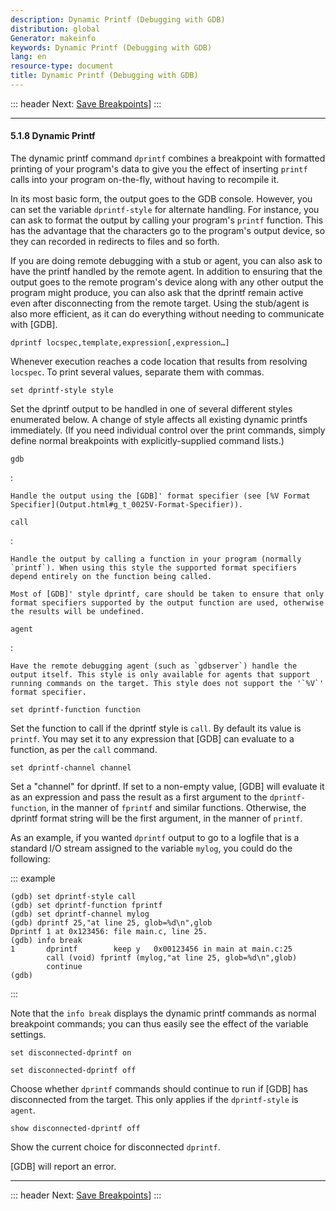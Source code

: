 ```yaml
---
description: Dynamic Printf (Debugging with GDB)
distribution: global
Generator: makeinfo
keywords: Dynamic Printf (Debugging with GDB)
lang: en
resource-type: document
title: Dynamic Printf (Debugging with GDB)
---
```

::: header
Next: [Save Breakpoints](Save-Breakpoints.html#Save-Breakpoints)]
:::

---

#### 5.1.8 Dynamic Printf

The dynamic printf command `dprintf` combines a breakpoint with formatted printing of your program's data to give you the effect of inserting `printf` calls into your program on-the-fly, without having to recompile it.

In its most basic form, the output goes to the GDB console. However, you can set the variable `dprintf-style` for alternate handling. For instance, you can ask to format the output by calling your program's `printf` function. This has the advantage that the characters go to the program's output device, so they can recorded in redirects to files and so forth.

If you are doing remote debugging with a stub or agent, you can also ask to have the printf handled by the remote agent. In addition to ensuring that the output goes to the remote program's device along with any other output the program might produce, you can also ask that the dprintf remain active even after disconnecting from the remote target. Using the stub/agent is also more efficient, as it can do everything without needing to communicate with [GDB].

`dprintf locspec,template,expression[,expression…]`

Whenever execution reaches a code location that results from resolving `locspec`. To print several values, separate them with commas.

`set dprintf-style style`

Set the dprintf output to be handled in one of several different styles enumerated below. A change of style affects all existing dynamic printfs immediately. (If you need individual control over the print commands, simply define normal breakpoints with explicitly-supplied command lists.)

`gdb`

:

```
Handle the output using the [GDB]' format specifier (see [%V Format Specifier](Output.html#g_t_0025V-Format-Specifier)).
```

`call`

:

```
Handle the output by calling a function in your program (normally `printf`). When using this style the supported format specifiers depend entirely on the function being called.

Most of [GDB]' style dprintf, care should be taken to ensure that only format specifiers supported by the output function are used, otherwise the results will be undefined.
```

`agent`

:

```
Have the remote debugging agent (such as `gdbserver`) handle the output itself. This style is only available for agents that support running commands on the target. This style does not support the '`%V`' format specifier.
```

`set dprintf-function function`

Set the function to call if the dprintf style is `call`. By default its value is `printf`. You may set it to any expression that [GDB] can evaluate to a function, as per the `call` command.

`set dprintf-channel channel`

Set a "channel" for dprintf. If set to a non-empty value, [GDB] will evaluate it as an expression and pass the result as a first argument to the `dprintf-function`, in the manner of `fprintf` and similar functions. Otherwise, the dprintf format string will be the first argument, in the manner of `printf`.

As an example, if you wanted `dprintf` output to go to a logfile that is a standard I/O stream assigned to the variable `mylog`, you could do the following:

::: example

```example
(gdb) set dprintf-style call
(gdb) set dprintf-function fprintf
(gdb) set dprintf-channel mylog
(gdb) dprintf 25,"at line 25, glob=%d\n",glob
Dprintf 1 at 0x123456: file main.c, line 25.
(gdb) info break
1       dprintf        keep y   0x00123456 in main at main.c:25
        call (void) fprintf (mylog,"at line 25, glob=%d\n",glob)
        continue
(gdb)
```

:::

Note that the `info break` displays the dynamic printf commands as normal breakpoint commands; you can thus easily see the effect of the variable settings.

`set disconnected-dprintf on`

`set disconnected-dprintf off`

Choose whether `dprintf` commands should continue to run if [GDB] has disconnected from the target. This only applies if the `dprintf-style` is `agent`.

`show disconnected-dprintf off`

Show the current choice for disconnected `dprintf`.

[GDB] will report an error.

---

::: header
Next: [Save Breakpoints](Save-Breakpoints.html#Save-Breakpoints)]
:::
